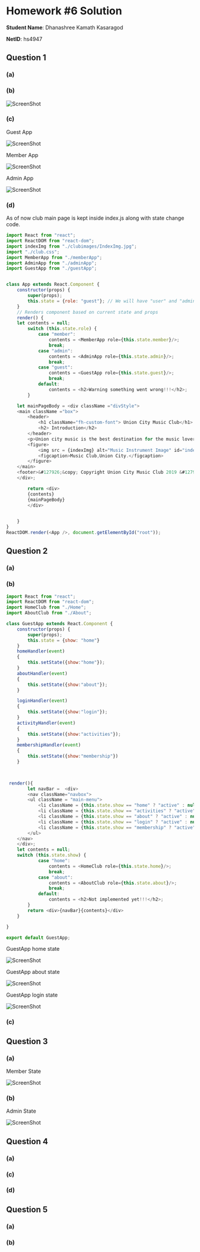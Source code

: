 # Homework #6 Solution
**Student Name**:  Dhanashree Kamath Kasaragod

**NetID**: hs4947

## Question 1
### (a)

### (b)
![ScreenShot](images/ScreenShot61.png)

### (c)
Guest App

![ScreenShot](images/ScreenShot62.png)

Member App

![ScreenShot](images/ScreenShot63.png)

Admin App

![ScreenShot](images/ScreenShot64.png)

### (d)
As of now club main page is kept inside index.js along with state change code.
```index.js
import React from "react";
import ReactDOM from "react-dom";
import indexImg from "./clubimages/IndexImg.jpg";
import "./club.css";
import MemberApp from "./memberApp";
import AdminApp from "./adminApp";
import GuestApp from "./guestApp";


class App extends React.Component {
	constructor(props) {
		super(props);
        this.state = {role: "guest"}; // We will have "user" and "admin" roles too.
    }
    // Renders component based on current state and props
    render() {
    let contents = null;
        switch (this.state.role) {
            case "member":
                contents = <MemberApp role={this.state.member}/>;
                break;
            case "admin":
                contents = <AdminApp role={this.state.admin}/>;
                break;
            case "guest":
                contents = <GuestApp role={this.state.guest}/>;
                break;
            default:
                contents = <h2>Warning something went wrong!!!</h2>;
        }

    let mainPageBody = <div className ="divStyle">
	<main className ="box">
		<header>
			<h1 className="fh-custom-font"> Union City Music Club</h1>
			<h2> Introduction</h2>
		</header>
		<p>Union city music is the best destination for the music lovers to interact and perform.It provides ways for people to learn , mentor and play music. It is not only for professionals but also for hobbyists.Learn from expert teachers.</p>
		<figure>
			<img src = {indexImg} alt="Music Instrument Image" id="indexImg"/>
			<figcaption>Music Club,Union City.</figcaption>
		</figure>
	</main>
	<footer>&#127926;&copy; Copyright Union City Music Club 2019 &#127925; </footer>
	</div>;

        return <div>
        {contents}
        {mainPageBody}
        </div>

   
    }
}
ReactDOM.render(<App />, document.getElementById("root"));
```

## Question 2 

### (a)


### (b)
``` guestApp.js
import React from "react";
import ReactDOM from "react-dom";
import HomeClub from "./Home";
import AboutClub from "./About";

class GuestApp extends React.Component {
	constructor(props) {
		super(props);
		this.state = {show: "home"}
	}
	homeHandler(event)
	{
		this.setState({show:"home"});
	}
	aboutHandler(event)
	{
		this.setState({show:"about"});
	}

	loginHandler(event)
	{
        this.setState({show:"login"});
	}
	activityHandler(event)
	{
		this.setState({show:"activities"});
	}
	membershipHandler(event)
	{
		this.setState({show:"membership"})
	}
   


 render(){ 
        let navBar =  <div>
	    <nav className="navbox">
		<ul className = "main-menu">
			<li className = {this.state.show == "home" ? "active" : null}><a onClick={this.homeHandler.bind(this)}>Home</a></li>
			<li className = {this.state.show == "activities" ? "active" : null}><a onClick={this.activityHandler.bind(this)}>Activities</a></li>
			<li className = {this.state.show == "about" ? "active" : null}><a onClick={this.aboutHandler.bind(this)}>About</a></li>
			<li className = {this.state.show == "login" ? "active" : null}><a onClick={this.loginHandler.bind(this)}>Login</a></li>
			<li className = {this.state.show == "membership" ? "active" : null}><a onClick={this.membershipHandler.bind(this)}>Membership</a></li>
		</ul>
	</nav>
	</div>;
	let contents = null;
	switch (this.state.show) {
            case "home":
                contents = <HomeClub role={this.state.home}/>;
                break;
            case "about":
                contents = <AboutClub role={this.state.about}/>;
                break;
            default:
                contents = <h2>Not implemented yet!!!</h2>;
        }
        return <div>{navBar}{contents}</div>
    }

}

export default GuestApp;
```
GuestApp home state

![ScreenShot](images/ScreenShot65.png)

GuestApp about state

![ScreenShot](images/ScreenShot66.png)

GuestApp login state

![ScreenShot](images/ScreenShot67.png)

### (c)


## Question 3

### (a)   

Member State 

![ScreenShot](images/ScreenShot68.png)

### (b)

Admin State

![ScreenShot](images/ScreenShot68.png)



## Question 4

### (a)



### (c)



### (d)



## Question 5

### (a)

### (b)




